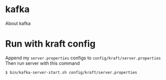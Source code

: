 # kafka
About kafka


# Run with kraft config

Append my `server.properties` configs to `config/kraft/server.properties` 
Then run server with this command 

```
$ bin/kafka-server-start.sh config/kraft/server.properties
```

